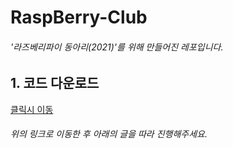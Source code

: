 # RaspBerry-Club
###### '라즈베리파이 동아리(2021)'를 위해 만들어진 레포입니다.

## 1. 코드 다운로드
[클릭시 이동](https://github.com/8BookIt8/RaspBerry-Club)
###### 위의 링크로 이동한 후 아래의 글을 따라 진행해주세요.
